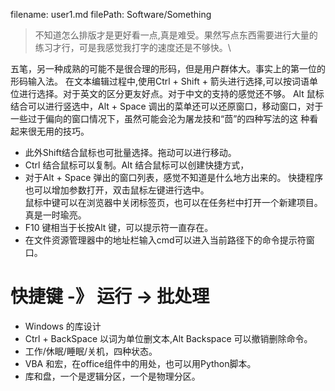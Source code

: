 filename: user1.md
filePath: Software/Something

> 不知道怎么排版才是更好看一点,真是难受。果然写点东西需要进行大量的练习才行，可是我感觉我打字的速度还是不够快。\


五笔，另一种成熟的可能不是很合理的形码，但是用户群体大。事实上的第一位的形码输入法。
在文本编辑过程中,使用Ctrl + Shift + 箭头进行选择,可以按词语单位进行选择。对于英文的区分更友好点。对于中文的支持的感觉还不够。
Alt 鼠标结合可以进行竖选中，Alt + Space 调出的菜单还可以还原窗口，移动窗口，对于一些过于偏向的窗口情况下，虽然可能会沦为屠龙技和“茴”的四种写法的这
种看起来很无用的技巧。
+ 此外Shift结合鼠标也可批量选择。拖动可以进行移动。
+ Ctrl 结合鼠标可以复制。Alt 结合鼠标可以创建快捷方式，
+ 对于Alt + Space 弹出的窗口列表，感觉不知道是什么地方出来的。
快捷程序也可以增加参数打开，双击鼠标左键进行选中。   
鼠标中键可以在浏览器中关闭标签页，也可以在任务栏中打开一个新建项目。真是一时瑜亮。
+ F10 键相当于长按Alt 键，可以提示符一直存在。
+ 在文件资源管理器中的地址栏输入cmd可以进入当前路径下的命令提示符窗口。
# 快捷键 -》 运行 -> 批处理
+ Windows 的库设计
+ Ctrl + BackSpace 以词为单位删文本,Alt Backspace 可以撤销删除命令。
+ 工作/休眠/睡眠/关机，四种状态。
+ VBA 和宏，在office组件中的用处，也可以用Python脚本。
+ 库和盘，一个是逻辑分区，一个是物理分区。
